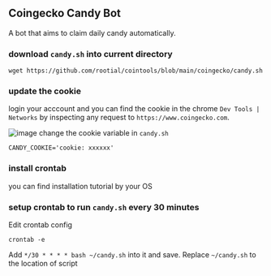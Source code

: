 ## Coingecko Candy Bot
A bot that aims to claim daily candy automatically.


### download `candy.sh` into current directory
```
wget https://github.com/rootial/cointools/blob/main/coingecko/candy.sh
```
### update the cookie
login your acccount and you can find the cookie in the chrome `Dev Tools | Networks` by inspecting any request to `https://www.coingecko.com`.

   ![image](https://user-images.githubusercontent.com/3824034/123220564-a9c66580-d500-11eb-9e74-0167cd16a4ee.png)
change the cookie variable in `candy.sh` 
  ```
CANDY_COOKIE='cookie: xxxxxx'
  ```
### install crontab 
you can find installation tutorial by your OS

### setup crontab to run `candy.sh` every 30 minutes
Edit crontab config
```
crontab -e
```
Add `*/30 * * * * bash ~/candy.sh` into it and save. Replace `~/candy.sh` to the location of script
